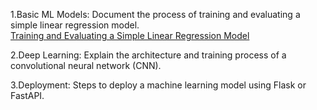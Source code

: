1.Basic ML Models: 
Document the process of training and evaluating a simple linear regression model.   
[Training and Evaluating a Simple Linear Regression Model](linear_regression.md)

2.Deep Learning: 
Explain the architecture and training process of a convolutional neural network (CNN).

3.Deployment: 
Steps to deploy a machine learning model using Flask or FastAPI.
